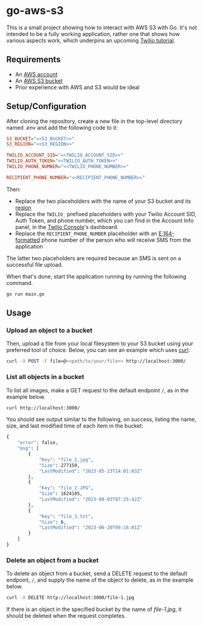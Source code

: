 # go-aws-s3

This is a small project showing how to interact with AWS S3 with Go. It's not intended to be a fully working application, rather one that shows how various aspects work, which underpins an upcoming [Twilio tutorial](https://www.twilio.com/blog?tag=go).

## Requirements

- An [AWS account](https://docs.aws.amazon.com/AmazonS3/latest/userguide/setting-up-s3.html)
- An [AWS S3 bucket](https://docs.aws.amazon.com/AmazonS3/latest/userguide/create-bucket-overview.html)
- Prior experience with AWS and S3 would be ideal

## Setup/Configuration

After cloning the repository, create a new file in the top-level directory named _.env_ and add the following code to it:

```ini
S3_BUCKET="<<S3_BUCKET>>"
S3_REGION="<<S3_REGION>>"

TWILIO_ACCOUNT_SID="<<TWILIO_ACCOUNT_SID>>"
TWILIO_AUTH_TOKEN="<<TWILIO_AUTH_TOKEN>>"
TWILIO_PHONE_NUMBER="<<TWILIO_PHONE_NUMBER>>"

RECIPIENT_PHONE_NUMBER="<<RECIPIENT_PHONE_NUMBER>>"
```

Then: 

- Replace the two placeholders with the name of your S3 bucket and its [region](https://github.com/aws/aws-cli/issues/3864#issuecomment-454312681)
- Replace the `TWILIO_` prefixed placeholders with your Twilio Account SID, Auth Token, and phone number, which you can find in the Account Info panel, in the [Twilio Console](https://console.twilio.com)'s dashboard.
- Replace the `RECIPIENT_PHONE_NUMBER` placeholder with an [E.164-formatted](https://www.twilio.com/docs/glossary/what-e164) phone number of the person who will receive SMS from the application

The latter two placeholders are required because an SMS is sent on a successful file upload.

When that's done, start the application running by running the following command.

```bash
go run main.go
```

## Usage

### Upload an object to a bucket

Then, upload a file from your local filesystem to your S3 bucket using your preferred tool of choice. 
Below, you can see an example which uses [curl](https://curl.se/). 

```bash
curl -X POST -F file=@<<path/to/your/file>> http://localhost:3000/
```

### List all objects in a bucket

To list all images, make a GET request to the default endpoint `/`, as in the example below.

```bash
curl http://localhost:3000/
```

You should see output similar to the following, on success, listing the name, size, and last modified time of each item in the bucket:

```bash
{
    "error": false,
    "msg": [
        {
            "Key": "file_1.jpg",
            "Size": 277150,
            "LastModified": "2023-05-23T14:01:03Z"
        },
        {
            "Key": "file_2.JPG",
            "Size": 1624105,
            "LastModified": "2023-08-03T07:25:42Z"
        },
        {
            "Key": "file_3.txt",
            "Size": 6,
            "LastModified": "2023-06-20T09:16:01Z"
        }
    ]
}
```

### Delete an object from a bucket

To delete an object from a bucket, send a DELETE request to the default endpoint, `/`, and supply the name of the object to delete, as in the example below.

```bash
curl -X DELETE http://localhost:3000/file-1.jpg
```

If there is an object in the specified bucket by the name of _file-1.jpg_, it should be deleted when the request completes.